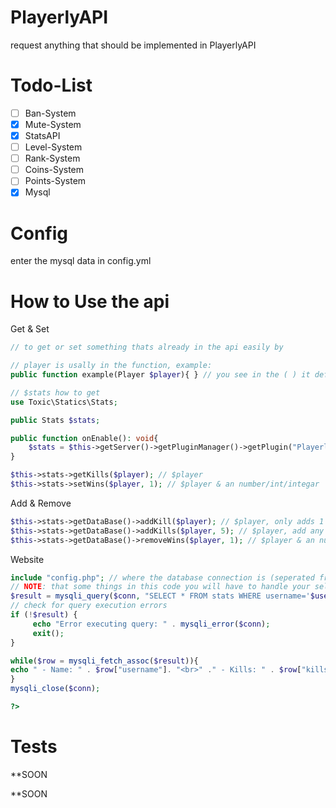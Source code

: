 # PlayerlyAPI
request anything that should be implemented in PlayerlyAPI
# Todo-List
- [ ] Ban-System
- [X] Mute-System
- [X] StatsAPI
- [ ] Level-System
- [ ] Rank-System
- [ ] Coins-System
- [ ] Points-System
- [X] Mysql
# Config
enter the mysql data in config.yml
# How to Use the api
Get & Set
```php
// to get or set something thats already in the api easily by

// player is usally in the function, example:
public function example(Player $player){ } // you see in the ( ) it defines Player to $player

// $stats how to get
use Toxic\Statics\Stats;

public Stats $stats;

public function onEnable(): void{
    $stats = $this->getServer()->getPluginManager()->getPlugin("PlayerlyAPI");
}

$this->stats->getKills($player); // $player
$this->stats->setWins($player, 1); // $player & an number/int/integar

```
Add & Remove
```php
$this->stats->getDataBase()->addKill($player); // $player, only adds 1 kill
$this->stats->getDataBase()->addKills($player, 5); // $player, add any amount of kills
$this->stats->getDataBase()->removeWins($player, 1); // $player & an number/int/integar
```

Website
```php
include "config.php"; // where the database connection is (seperated from main)
// NOTE: that some things in this code you will have to handle your self (such as the $username)
$result = mysqli_query($conn, "SELECT * FROM stats WHERE username='$username'"); // $username must be handled by you & $conn is in the config.php
// check for query execution errors
if (!$result) {
     echo "Error executing query: " . mysqli_error($conn);
     exit();
}

while($row = mysqli_fetch_assoc($result)){
echo " - Name: " . $row["username"]. "<br>" ." - Kills: " . $row["kills"]. "<br>" . "- Wins:" . $row["wins"]. "<br>" . "- Deaths:" . $row["deaths"]. "<br>";
}
mysqli_close($conn);

?>
```
# Tests
**SOON

**SOON
